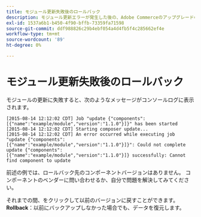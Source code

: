 ```yaml
---
title: モジュール更新失敗後のロールバック
description: モジュール更新エラーが発生した後の、Adobe Commerceのアップグレードのトラブルシューティング。
exl-id: 1537a6b1-b450-4f90-bffb-73359fa71598
source-git-commit: ddf988826c29b4ebf054a4d4fb5f4c285662ef4e
workflow-type: tm+mt
source-wordcount: '89'
ht-degree: 0%

---
```


# モジュール更新失敗後のロールバック

モジュールの更新に失敗すると、次のようなメッセージがコンソールログに表示されます。

```terminal
[2015-08-14 12:12:02 CDT] Job "update {"components":[{"name":"example/module","version":"1.1.0"}]}" has been started
[2015-08-14 12:12:02 CDT] Starting composer update...
[2015-08-14 12:12:02 CDT] An error occurred while executing job "update {"components":
[{"name":"example/module","version":"1.1.0"}]}": Could not complete update {"components":
[{"name":"example/module","version":"1.1.0"}]} successfully: Cannot find component to update
```

前述の例では、ロールバック先のコンポーネントバージョンはありません。 コンポーネントのベンダーに問い合わせるか、自分で問題を解決してみてください。

それまでの間、をクリックして以前のバージョンに戻すことができます。 **Rollback**：以前にバックアップしなかった場合でも、データを復元します。
